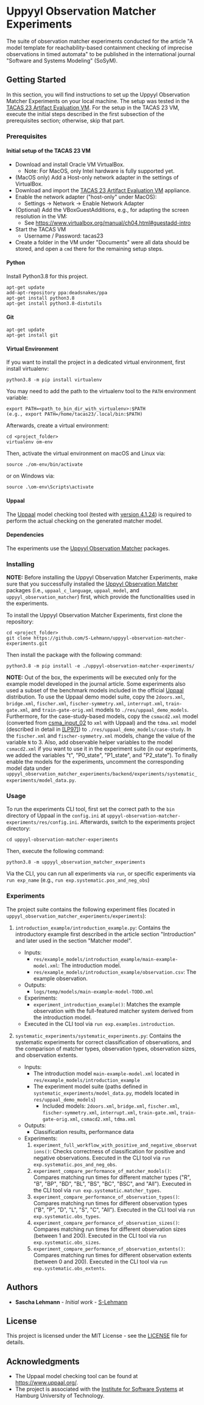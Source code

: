 # Uppyyl Observation Matcher Experiments

The suite of observation matcher experiments conducted for the article "A model template for reachability-based containment checking of imprecise observations in timed automata" to be published in the international journal "Software and Systems Modeling" (SoSyM).

## Getting Started

In this section, you will find instructions to set up the Uppyyl Observation Matcher Experiments on your local machine.
The setup was tested in the [TACAS 23 Artifact Evaluation VM](https://zenodo.org/records/7113223).
For the setup in the TACAS 23 VM, execute the initial steps described in the first subsection of the prerequisites section;
otherwise, skip that part.

### Prerequisites

#### Initial setup of the TACAS 23 VM
- Download and install Oracle VM VirtualBox.
  - Note: For MacOS, only Intel hardware is fully supported yet.
- (MacOS only) Add a Host-only network adapter in the settings of VirtualBox.
- Download and import the [TACAS 23 Artifact Evaluation VM](https://zenodo.org/records/7113223) appliance.
- Enable the network adapter ("host-only" under MacOS):
  - Settings -> Network -> Enable Network Adapter
- (Optional) Add the VBoxGuestAdditions, e.g., for adapting the screen resolution in the VM:
  - See https://www.virtualbox.org/manual/ch04.html#guestadd-intro
- Start the TACAS VM
  - Username / Password: tacas23
- Create a folder in the VM under "Documents" were all data should be stored, and open a `cmd` there for the remaining setup steps.

#### Python

Install Python3.8 for this project.
```
apt-get update
add-apt-repository ppa:deadsnakes/ppa
apt-get install python3.8
apt-get install python3.8-distutils
```

#### Git
```
apt-get update
apt-get install git
```

#### Virtual Environment

If you want to install the project in a dedicated virtual environment, first install virtualenv:
```
python3.8 -m pip install virtualenv
```

You may need to add the path to the virtualenv tool to the `PATH` environment variable:
```
export PATH=<path_to_bin_dir_with_virtualenv>:$PATH
(e.g., export PATH=/home/tacas23/.local/bin:$PATH)
```


Afterwards, create a virtual environment:

```
cd <project_folder>
virtualenv om-env
```

Then, activate the virtual environment on macOS and Linux via:

```
source ./om-env/bin/activate
```

or on Windows via:

```
source .\om-env\Scripts\activate
```

#### Uppaal

The [Uppaal](https://www.uppaal.org/) model checking tool (tested with [version 4.1.24](https://uppaal.org/downloads/other/#uppaal-41)) is required to perform the actual checking on the generated matcher model.

#### Dependencies

The experiments use the [Uppyyl Observation Matcher](https://github.com/S-Lehmann/uppyyl-observation-matcher) packages.

### Installing

**NOTE:**
Before installing the Uppyyl Observation Matcher Experiments, make sure that you successfully installed the [Uppyyl Observation Matcher](https://github.com/S-Lehmann/uppyyl-observation-matcher) packages (i.e., `uppaal_c_language`, `uppaal_model`, and `uppyyl_observation_matcher`) first, which provide the functionalities used in the experiments.

To install the Uppyyl Observation Matcher Experiments, first clone the repository:
```
cd <project_folder>
git clone https://github.com/S-Lehmann/uppyyl-observation-matcher-experiments.git
```

Then install the package with the following command:

```
python3.8 -m pip install -e ./uppyyl-observation-matcher-experiments/
```


**NOTE:**
Out of the box, the experiments will be executed only for the example model developed in the journal article.
Some experiments also used a subset of the benchmark models included in the official [Uppaal](https://www.uppaal.org/) distribution.
To use the Uppaal demo model suite, copy the `2doors.xml`, `bridge.xml`, `fischer.xml`, `fischer-symmetry.xml`, `interrupt.xml`, `train-gate.xml`, and `train-gate-orig.xml` models to `./res/uppaal_demo_models`.
Furthermore, for the case-study-based models, copy the `csmacd2.xml` model (converted from [csma_input_02](https://www.it.uu.se/research/group/darts/uppaal/benchmarks/csma/csma_input_02.ta) to `xml` with Uppaal) and the `tdma.xml` model (described in detail in [[LP97]](https://www.it.uu.se/research/group/darts/papers/texts/lp-prfts97.pdf)) to `./res/uppaal_demo_models/case-study`.
In the `fischer.xml` and `fischer-symmetry.xml` models, change the value of the variable `N` to 3.
Also, add observable helper variables to the model `csmacd2.xml` if you want to use it in the experiment suite (in our experiments, we added the variables "t", "P0_state", "P1_state", and "P2_state").
To finally enable the models for the experiments, uncomment the corresponding model data under `uppyyl_observation_matcher_experiments/backend/experiments/systematic_experiments/model_data.py`.

### Usage

To run the experiments CLI tool, first set the correct path to the `bin` directory of Uppaal in the `config.ini` at `uppyyl-observation-matcher-experiments/res/config.ini`.
Afterwards, switch to the experiments project directory:

```
cd uppyyl-observation-matcher-experiments
```

Then, execute the following command:

```
python3.8 -m uppyyl_observation_matcher_experiments
```

Via the CLI, you can run all experiments via `run`, or specific experiments via `run exp_name` (e.g., `run exp.systematic.pos_and_neg_obs`)

### Experiments

The project suite contains the following experiment files (located in `uppyyl_observation_matcher_experiments/experiments`):

1. `introduction_example/introduction_example.py`: Contains the introductory example first described in the article section "Introduction" and later used in the section "Matcher model".
    * Inputs:
        - `res/example_models/introduction_example/main-example-model.xml`: The introduction model.
        - `res/example_models/introduction_example/observation.csv`: The example observation.
    * Outputs:
        - `logs/temp/models/main-example-model-TODO.xml`
    * Experiments:
        - `experiment_introduction_example()`: Matches the example observation with the full-featured matcher system derived from the introduction model.
    * Executed in the CLI tool via `run exp.examples.introduction`.

2. `systematic_experiments/systematic_experiments.py`: Contains the systematic experiments for correct classification of observations, and the comparison of matcher types, observation types, observation sizes, and observation extents.
    * Inputs:
        - The introduction model `main-example-model.xml` located in `res/example_models/introduction_example`
        - The experiment model suite (paths defined in `systematic_experiments/model_data.py`, models located in `res/uppaal_demo_models`)
            + Included models: `2doors.xml`, `bridge.xml`, `fischer.xml`, `fischer-symmetry.xml`, `interrupt.xml`, `train-gate.xml`, `train-gate-orig.xml`, `csmacd2.xml`, `tdma.xml`
    * Outputs:
        - Classification results, performance data
    * Experiments:
        1. `experiment_full_workflow_with_positive_and_negative_observations()`:
        Checks correctness of classification for positive and negative observations.
        Executed in the CLI tool via `run exp.systematic.pos_and_neg_obs`.
        2. `experiment_compare_performance_of_matcher_models()`:
        Compares matching run times for different matcher types ("R", "B", "BP", "BD", "BL", "BS", "BC", "BSC", and "All").
        Executed in the CLI tool via `run exp.systematic.matcher_types`.
        3. `experiment_compare_performance_of_observation_types()`:
        Compares matching run times for different observation types ("B", "P", "D", "L", "S", "C", "All").
        Executed in the CLI tool via `run exp.systematic.obs_types`.
        4. `experiment_compare_performance_of_observation_sizes()`:
        Compares matching run times for different observation sizes (between 1 and 200).
        Executed in the CLI tool via `run exp.systematic.obs_sizes`.
        5. `experiment_compare_performance_of_observation_extents()`:
        Compares matching run times for different observation extents (between 0 and 200).
        Executed in the CLI tool via `run exp.systematic.obs_extents`.

## Authors

* **Sascha Lehmann** - *Initial work* - [S-Lehmann](https://github.com/S-Lehmann)

## License

This project is licensed under the MIT License - see the [LICENSE](LICENSE) file for details.

## Acknowledgments

* The Uppaal model checking tool can be found at https://www.uppaal.org/.
* The project is associated with the [Institute for Software Systems](https://www.tuhh.de/sts) at Hamburg University of Technology.
